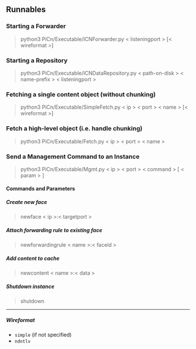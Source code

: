 ## Runnables


### Starting a Forwarder

> python3 PiCn/Executable/ICNForwarder.py < listeningport > [< wireformat >]



### Starting a Repository

> python3 PiCn/Executable/ICNDataRepository.py < path-on-disk > < name-prefix > < listeningport >



### Fetching a single content object (without chunking)

> python3 PiCn/Executable/SimpleFetch.py < ip > < port > < name > [< wireformat >]



### Fetch a high-level object (i.e. handle chunking)

> python3 PiCn/Executable/Fetch.py < ip > < port > < name >



### Send a Management Command to an Instance

> python3 PiCn/Executable/Mgmt.py < ip > < port > < command > [ < param > ]

#### Commands and Parameters

##### Create new face
> newface < ip >:< targetport >

##### Attach forwarding rule to existing face
> newforwardingrule < name >:< faceid >

##### Add content to cache
> newcontent < name >:< data >

##### Shutdown instance
> shutdown

---

##### Wireformat

* `simple` (if not specified)
* `ndntlv`